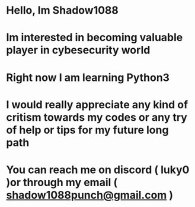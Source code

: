 #  Hello, Im Shadow1088
#  Im interested in becoming valuable player in cybesecurity world
#  Right now I am learning Python3
#  I would really appreciate any kind of critism towards my codes or any try of help or tips for my future long path
#  You can reach me on discord ( luky0 )or through my email ( shadow1088punch@gmail.com )
